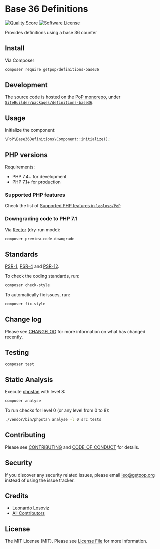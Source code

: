 # Base 36 Definitions

<!-- [![Build Status][ico-travis]][link-travis] -->
[![Quality Score][ico-code-quality]][link-code-quality]
[![Software License][ico-license]](LICENSE.md)

<!--
[![Latest Version on Packagist][ico-version]][link-packagist]
[![Coverage Status][ico-scrutinizer]][link-scrutinizer]
[![Total Downloads][ico-downloads]][link-downloads]
-->

Provides definitions using a base 36 counter

## Install

Via Composer

``` bash
composer require getpop/definitions-base36
```

## Development

The source code is hosted on the [PoP monorepo](https://github.com/leoloso/PoP), under [`SiteBuilder/packages/definitions-base36`](https://github.com/leoloso/PoP/tree/master/layers/SiteBuilder/packages/definitions-base36).

## Usage

Initialize the component:

``` php
\PoP\Base36Definitions\Component::initialize();
```

## PHP versions

Requirements:

- PHP 7.4+ for development
- PHP 7.1+ for production

### Supported PHP features

Check the list of [Supported PHP features in `leoloso/PoP`](https://github.com/leoloso/PoP/#supported-php-features)

### Downgrading code to PHP 7.1

Via [Rector](https://github.com/rectorphp/rector) (dry-run mode):

```bash
composer preview-code-downgrade
```

## Standards

[PSR-1](https://www.php-fig.org/psr/psr-1), [PSR-4](https://www.php-fig.org/psr/psr-4) and [PSR-12](https://www.php-fig.org/psr/psr-12).

To check the coding standards, run:

``` bash
composer check-style
```

To automatically fix issues, run:

``` bash
composer fix-style
```

## Change log

Please see [CHANGELOG](CHANGELOG.md) for more information on what has changed recently.

## Testing

``` bash
composer test
```

## Static Analysis

Execute [phpstan](https://github.com/phpstan/phpstan) with level 8:

``` bash
composer analyse
```

To run checks for level 0 (or any level from 0 to 8):

``` bash
./vendor/bin/phpstan analyse -l 0 src tests
```

## Contributing

Please see [CONTRIBUTING](CONTRIBUTING.md) and [CODE_OF_CONDUCT](CODE_OF_CONDUCT.md) for details.

## Security

If you discover any security related issues, please email leo@getpop.org instead of using the issue tracker.

## Credits

- [Leonardo Losoviz][link-author]
- [All Contributors][link-contributors]

## License

The MIT License (MIT). Please see [License File](LICENSE.md) for more information.

[ico-version]: https://img.shields.io/packagist/v/getpop/definitions-base36.svg?style=flat-square
[ico-license]: https://img.shields.io/badge/license-MIT-brightgreen.svg?style=flat-square
[ico-travis]: https://img.shields.io/travis/getpop/definitions-base36/master.svg?style=flat-square
[ico-scrutinizer]: https://img.shields.io/scrutinizer/coverage/g/getpop/definitions-base36.svg?style=flat-square
[ico-code-quality]: https://img.shields.io/scrutinizer/g/getpop/definitions-base36.svg?style=flat-square
[ico-downloads]: https://img.shields.io/packagist/dt/getpop/definitions-base36.svg?style=flat-square

[link-packagist]: https://packagist.org/packages/getpop/definitions-base36
[link-travis]: https://travis-ci.org/getpop/definitions-base36
[link-scrutinizer]: https://scrutinizer-ci.com/g/getpop/definitions-base36/code-structure
[link-code-quality]: https://scrutinizer-ci.com/g/getpop/definitions-base36
[link-downloads]: https://packagist.org/packages/getpop/definitions-base36
[link-author]: https://github.com/leoloso
[link-contributors]: ../../../../../../contributors
